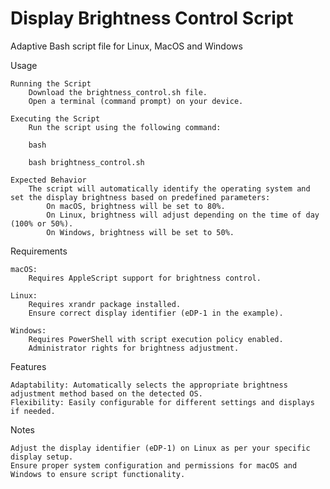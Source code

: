 # Display Brightness Control Script
Adaptive Bash script file for Linux, MacOS and Windows

Usage

    Running the Script
        Download the brightness_control.sh file.
        Open a terminal (command prompt) on your device.

    Executing the Script
        Run the script using the following command:

        bash

        bash brightness_control.sh

    Expected Behavior
        The script will automatically identify the operating system and set the display brightness based on predefined parameters:
            On macOS, brightness will be set to 80%.
            On Linux, brightness will adjust depending on the time of day (100% or 50%).
            On Windows, brightness will be set to 50%.

Requirements

    macOS:
        Requires AppleScript support for brightness control.

    Linux:
        Requires xrandr package installed.
        Ensure correct display identifier (eDP-1 in the example).

    Windows:
        Requires PowerShell with script execution policy enabled.
        Administrator rights for brightness adjustment.

Features

    Adaptability: Automatically selects the appropriate brightness adjustment method based on the detected OS.
    Flexibility: Easily configurable for different settings and displays if needed.

Notes

    Adjust the display identifier (eDP-1) on Linux as per your specific display setup.
    Ensure proper system configuration and permissions for macOS and Windows to ensure script functionality.
